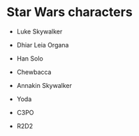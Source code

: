 # Star Wars characters

- Luke Skywalker

- Dhiar Leia Organa

- Han Solo

- Chewbacca

- Annakin Skywalker

- Yoda

- C3PO

- R2D2
